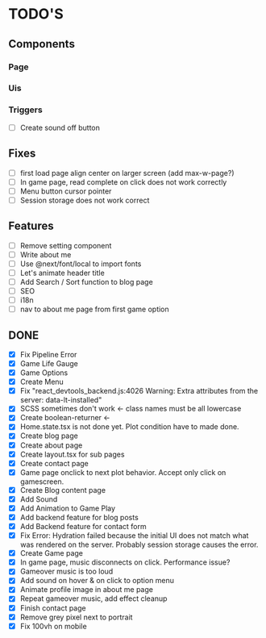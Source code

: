 # TODO'S

## Components

### Page

### Uis

### Triggers

- [ ] Create sound off button

## Fixes

- [ ] first load page align center on larger screen (add max-w-page?)
- [ ] In game page, read complete on click does not work correctly
- [ ] Menu button cursor pointer
- [ ] Session storage does not work correct

## Features

- [ ] Remove setting component
- [ ] Write about me
- [ ] Use @next/font/local to import fonts
- [ ] Let's animate header title
- [ ] Add Search / Sort function to blog page
- [ ] SEO
- [ ] i18n
- [ ] nav to about me page from first game option

## DONE

- [x] Fix Pipeline Error
- [x] Game Life Gauge
- [x] Game Options
- [x] Create Menu
- [x] Fix "react_devtools_backend.js:4026 Warning: Extra attributes from the server: data-lt-installed"
- [x] SCSS sometimes don't work <- class names must be all lowercase
- [x] Create boolean-returner <-
- [x] Home.state.tsx is not done yet. Plot condition have to made done.
- [x] Create blog page
- [x] Create about page
- [x] Create layout.tsx for sub pages
- [x] Create contact page
- [x] Game page onclick to next plot behavior. Accept only click on gamescreen.
- [x] Create Blog content page
- [x] Add Sound
- [x] Add Animation to Game Play
- [x] Add backend feature for blog posts
- [x] Add Backend feature for contact form
- [x] Fix Error: Hydration failed because the initial UI does not match what was rendered on the server. Probably session storage causes the error.
- [x] Create Game page
- [x] In game page, music disconnects on click. Performance issue?
- [x] Gameover music is too loud
- [x] Add sound on hover & on click to option menu
- [x] Animate profile image in about me page
- [x] Repeat gameover music, add effect cleanup
- [x] Finish contact page
- [x] Remove grey pixel next to portrait
- [x] Fix 100vh on mobile
